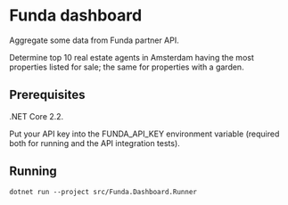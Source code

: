# Funda dashboard
Aggregate some data from Funda partner API.

Determine top 10 real estate agents in Amsterdam having the most properties listed for sale; the same for properties with a garden.

## Prerequisites
.NET Core 2.2.

Put your API key into the FUNDA_API_KEY environment variable (required both for running and the API integration tests).

## Running
```
dotnet run --project src/Funda.Dashboard.Runner
```
